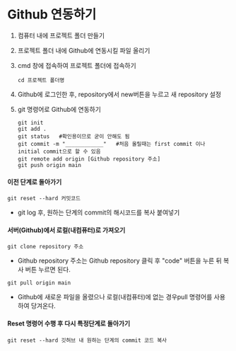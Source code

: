 # Github 연동하기

1. 컴퓨터 내에 프로젝트 폴더 만들기

2. 프로젝트 폴더 내에 Github에 연동시킬 파일 올리기

3. cmd 창에 접속하여 프로젝트 폴더에 접속하기

   ```
   cd 프로젝트 폴더명
   ```

4. Github에 로그인한 후, repository에서 new버튼을 누르고 새 repository 설정

5. git 명령어로 Github에 연동하기

   ```
   git init
   git add .
   git status   #확인용이므로 굳이 안해도 됨
   git commit -m "____________"   #처음 올릴때는 first commit 이나 initial commit으로 할 수 있음
   git remote add origin [Github repository 주소]
   git push origin main
   ```



#### 이전 단계로 돌아가기

```
git reset --hard 커밋코드
```

* git log 후, 원하는 단계의 commit의 해시코드를 복사 붙여넣기

  

#### 서버(Github)에서 로컬(내컴퓨터)로 가져오기

```
git clone repository 주소 
```

* Github repository 주소는 Github repository 클릭 후 "code" 버튼을 누른 뒤 복사 버튼 누르면 된다.



```
git pull origin main
```

* Github에 새로운 파일을 올렸으나 로컬(내컴퓨터)에 없는 경우pull 명령어를 사용하여 당겨온다.



#### Reset 명령어 수행 후 다시 특정단계로 돌아가기

```
git reset --hard 깃허브 내 원하는 단계의 commit 코드 복사 
```



